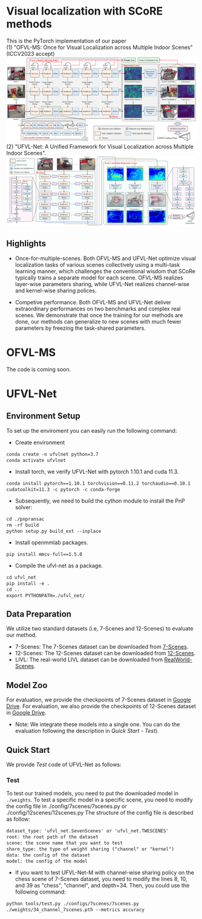 # Visual localization with SCoRE methods
This is the PyTorch implementation of our paper  
(1) "OFVL-MS: Once for Visual Localization across Multiple Indoor Scenes"  (ICCV2023 accept)
![overall](https://github.com/mooncake199809/UFVL-Net/blob/main/assets/OFVL_overall.png)
(2) "UFVL-Net: A Unified Framework for Visual Localization across Multiple Indoor Scenes".
![overall](https://github.com/mooncake199809/UFVL-Net/blob/main/assets/overall.png)

## Highlights
- Once-for-multiple-scenes.
Both OFVL-MS and UFVL-Net optimize visual localization tasks of various scenes collectively using a multi-task learning manner,  which challenges the conventional wisdom that SCoRe typically trains a separate model for each scene. OFVL-MS realizes layer-wise parameters sharing, while UFVL-Net realizes channel-wise and kernel-wise sharing polices.

- Competive performance.
Both OFVL-MS and UFVL-Net deliver extraordinary performances on two benchmarks and complex real scenes. We demonstrate that once the training for our methods are done, our methods can generalize to new scenes with much fewer parameters by freezing the task-shared parameters.

# OFVL-MS
The code is coming soon.

# UFVL-Net
## Environment Setup
To set up the enviroment you can easily run the following command:
- Create environment
```buildoutcfg
conda create -n ufvlnet python=3.7
conda activate ufvlnet
```
- Install torch, we verify UFVL-Net with pytorch 1.10.1 and cuda 11.3.
```buildoutcfg
conda install pytorch==1.10.1 torchvision==0.11.2 torchaudio==0.10.1 cudatoolkit=11.3 -c pytorch -c conda-forge
```
- Subsequently, we need to build the cython module to install the PnP solver:
```buildoutcfg
cd ./pnpransac
rm -rf build
python setup.py build_ext --inplace
```
- Install openmmlab packages.
```buildoutcfg
pip install mmcv-full==1.5.0
```
- Compile the ufvl-net as a package.
```buildoutcfg
cd ufvl_net
pip install -e .
cd .. 
export PYTHONPATH=./ufvl_net/
```
## Data Preparation
We utilize two standard datasets (i.e, 7-Scenes and 12-Scenes) to evaluate our method.
- 7-Scenes: The 7-Scenes dataset can be downloaded from [7-Scenes](https://www.microsoft.com/en-us/research/project/rgb-d-dataset-7-scenes/).
- 12-Scenes: The 12-Scenes dataset can be downloaded from [12-Scenes](https://graphics.stanford.edu/projects/reloc/).
- LIVL: The real-world  LIVL dataset can be downloaded from [RealWorld-Scenes](https://drive.google.com/drive/folders/1rHILFijnb8wfQiT-5gWLvDJWbOqHMZwx).
## Model Zoo 
For evaluation, we provide the checkpoints of 7-Scenes dataset in [Google Drive](https://drive.google.com/drive/folders/1l4vWMz7mo49R1gMBxl932-DdavfhxiBO). 
For evaluation, we also provide the checkpoints of 12-Scenes dataset in [Google Drive](https://drive.google.com/drive/folders/1Yw-DskJD7hCPo-WIXfPvHI5mP5UgRgJ9). 
- Note: We integrate these models into a single one. You can do the evaluation following the description in *Quick Start - Test*).

## Quick Start

We provide *Test* code of UFVL-Net as follows: 

### Test
To test our trained models, you need to put the downloaded model in `./weights`.
To test a specific model in a specific scene, you need to modify the config file in ./config/7scenes/7scenes.py or ./config/12scenes/12scenes.py
The structure of the config file is described as follow:
```buildoutcfg
dataset_type: 'ufvl_net.SevenScenes' or 'ufvl_net.TWESCENES'
root: the root path of the dataset
scene: the scene name that you want to test
share_type: the type of weight sharing ("channel" or "kernel")
data: the config of the dataset
model: the config of the model
```
- If you want to test UFVL-Net-M with channel-wise sharing policy on the chess scene of 7-Scenes dataset, you need to modify the lines 8, 10, and 39 as "chess", "channel", and depth=34. Then, you could use the following command:
```buildoutcfg
python tools/test.py ./configs/7scenes/7scenes.py ./weights/34_channel_7scenes.pth --metrics accuracy
```


